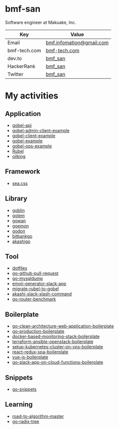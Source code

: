 # bmf-san

Software engineer at Makuake, Inc.

|     Key      |                     Value                     |
| ------------ | --------------------------------------------- |
| Email        | bmf.infomation@gmail.com                      |
| bmf-tech.com | [bmf-tech.com](https://bmf-tech.com)          |
| dev.to       | [bmf_san](https://dev.to/bmf_san)             |
| HackerRank   | [bmf_san](https://www.hackerrank.com/bmf_san) |
| Twitter      | [bmf_san](https://twitter.com/bmf_san)        |

# My activities
## Application
- [gobel-api](https://github.com/bmf-san/gobel-api)
- [gobel-admin-client-example](https://github.com/bmf-san/gobel-admin-client-example)
- [gobel-client-example](https://github.com/bmf-san/gobel-client-example)
- [gobel-example](https://github.com/bmf-san/gobel-example)
- [gobel-ops-example](https://github.com/bmf-san/gobel-ops-example)
- [Rubel](https://github.com/bmf-san/Rubel)
- [oilking](https://github.com/bmf-san/oilking)

## Framework
- [sea.css](https://github.com/bmf-san/sea.css)

## Library
- [goblin](https://github.com/bmf-san/goblin)
- [golem](https://github.com/bmf-san/golem)
- [gowan](https://github.com/bmf-san/gowan)
- [goemon](https://github.com/bmf-san/goemon)
- [godon](https://github.com/bmf-san/godon)
- [bitbankgo](https://github.com/bmf-san/bitbankgo)
- [akashigo](https://github.com/bmf-san/akashigo)

## Tool
- [dotfiles](https://github.com/bmf-san/dotfiles)
- [go-github-pull-request](https://github.com/bmf-san/go-github-pull-request)
- [go-mysqldump](https://github.com/bmf-san/go-mysqldump)
- [emoji-generator-slack-app](https://github.com/bmf-san/emoji-generator-slack-app)
- [migrate-rubel-to-gobel](https://github.com/bmf-san/migrate-rubel-to-gobel)
- [akashi-slack-slash-command](https://github.com/bmf-san/akashi-slack-slash-command)
- [go-router-benchmark](https://github.com/bmf-san/go-router-benchmark)

## Boilerplate
- [go-clean-architecture-web-application-boilerplate](https://github.com/bmf-san/go-clean-architecture-web-application-boilerplate)
- [go-production-boilerplate](https://github.com/bmf-san/go-production-boilerplate)
- [docker-based-monitoring-stack-boilerplate](https://github.com/bmf-san/docker-based-monitoring-stack-boilerplate)
- [terraform-ansible-openstack-boilerplate](https://github.com/bmf-san/terraform-ansible-openstack-boilerplate)
- [setup-kubernetes-cluster-on-vps-boilerplate](https://github.com/bmf-san/setup-kubernetes-cluster-on-vps-boilerplate)
- [react-redux-spa-boilerplate](https://github.com/bmf-san/react-redux-spa-boilerplate)
- [vue-js-boilerplate](https://github.com/bmf-san/vue-js-boilerplate)
- [go-slack-app-on-cloud-functions-boilerplate](https://github.com/bmf-san/go-slack-app-on-cloud-functions-boilerplate)

## Snippets
- [go-snippets](https://github.com/bmf-san/go-snippets)

## Learning
- [road-to-algorithm-master](https://github.com/bmf-san/road-to-algorithm-master)
- [go-radix-tree](https://github.com/bmf-san/go-radix-tree)
